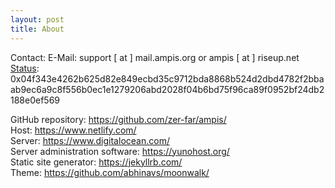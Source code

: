 ```yaml
---
layout: post
title: About
---
```


Contact:
E-Mail: support [ at ] mail.ampis.org or ampis [ at ] riseup.net  
[Status](https://status.im): 0x04f343e4262b625d82e849ecbd35c9712bda8868b524d2dbd4782f2bbaab9ec6a9c8f556b0ec1e1279206abd2028f04b6bd75f96ca89f0952bf24db2188e0ef569  

GitHub repository: https://github.com/zer-far/ampis/  
Host: https://www.netlify.com/  
Server: https://www.digitalocean.com/  
Server administration software: https://yunohost.org/  
Static site generator: https://jekyllrb.com/  
Theme: https://github.com/abhinavs/moonwalk/  
